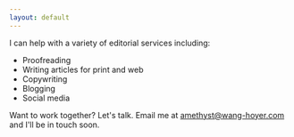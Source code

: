 ```yaml
---
layout: default
---
```


I can help with a variety of editorial services including:

* Proofreading
* Writing articles for print and web
* Copywriting
* Blogging
* Social media

Want to work together? Let's talk. Email me at [amethyst@wang-hoyer.com](mailto:amethyst@wang-hoyer.com) and I'll be in touch soon.